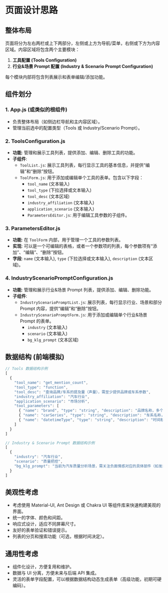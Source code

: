 
# 页面设计思路

## 整体布局
页面将分为左右两栏或上下两部分，左侧或上方为导航/菜单，右侧或下方为内容区域。内容区域将包含两个主要模块：
1. **工具配置 (Tools Configuration)**
2. **行业&场景 Prompt 配置 (Industry & Scenario Prompt Configuration)**

每个模块内部将包含列表展示和表单编辑/添加功能。

## 组件划分

### 1. App.js (或类似的根组件)
- 负责整体布局（如侧边栏导航和主内容区域）。
- 管理当前选中的配置类型（Tools 或 Industry/Scenario Prompt）。

### 2. ToolsConfiguration.js
- **功能**: 管理和展示工具列表，提供添加、编辑、删除工具的功能。
- **子组件**:
    - `ToolList.js`: 展示工具列表，每行显示工具的基本信息，并提供“编辑”和“删除”按钮。
    - `ToolForm.js`: 用于添加或编辑单个工具的表单。包含以下字段：
        - `tool_name` (文本输入)
        - `tool_type` (下拉选择或文本输入)
        - `tool_desc` (文本区域)
        - `industry_affiliation` (文本输入)
        - `application_scenario` (文本输入)
        - `ParametersEditor.js`: 用于编辑工具参数的子组件。

### 3. ParametersEditor.js
- **功能**: 在 `ToolForm` 内部，用于管理一个工具的参数列表。
- **实现**: 可以是一个可编辑的表格，或者一个参数项的列表，每个参数项有“添加”、“编辑”、“删除”按钮。
- **字段**: `name` (文本输入), `type` (下拉选择或文本输入), `description` (文本区域)。

### 4. IndustryScenarioPromptConfiguration.js
- **功能**: 管理和展示行业&场景 Prompt 列表，提供添加、编辑、删除功能。
- **子组件**:
    - `IndustryScenarioPromptList.js`: 展示列表，每行显示行业、场景和部分 Prompt 内容，提供“编辑”和“删除”按钮。
    - `IndustryScenarioPromptForm.js`: 用于添加或编辑单个行业&场景 Prompt 的表单。
        - `industry` (文本输入)
        - `scenario` (文本输入)
        - `bg_klg_prompt` (文本区域)

## 数据结构 (前端模拟)

```javascript
// Tools 数据结构示例
[
  {
    "tool_name": "get_mention_count",
    "tool_type": "function",
    "tool_desc": "查询品牌/车系的提及量（声量），需至少提供品牌或车系参数",
    "industry_affiliation": "汽车行业",
    "application_scenario": "市场分析",
    "tool_parameters": [
      { "name": "brand", "type": "string", "description": "品牌名称，多个用中文顿号分割（如 `长安、阿维塔`)" },
      { "name": "carSeries", "type": "string", "description": "车系名称，多个用中文顿号分割（如 `帕萨特、SU7`)" },
      { "name": "datetimeType", "type": "string", "description": "时间粒度，必填，可选值：`年、月、周、日`" }
    ]
  }
]

// Industry & Scenario Prompt 数据结构示例
[
  {
    "industry": "汽车行业",
    "scenario": "质量把控",
    "bg_klg_prompt": "当前为汽车质量分析场景，需关注负面情感对应的具体部件（如发动机、变速箱）及故障关键词，使用四级标签精准定位问题。"
  }
]
```

## 美观性考虑
- 考虑使用 Material-UI, Ant Design 或 Chakra UI 等组件库来快速构建美观的界面。
- 统一的字体、颜色和间距。
- 响应式设计，适应不同屏幕尺寸。
- 友好的表单验证和错误提示。
- 列表的分页和搜索功能（可选，根据时间决定）。

## 通用性考虑
- 组件化设计，方便复用和维护。
- 数据与 UI 分离，方便未来与后端 API 集成。
- 灵活的表单字段配置，可以根据数据结构动态生成表单（高级功能，初期可硬编码）。


